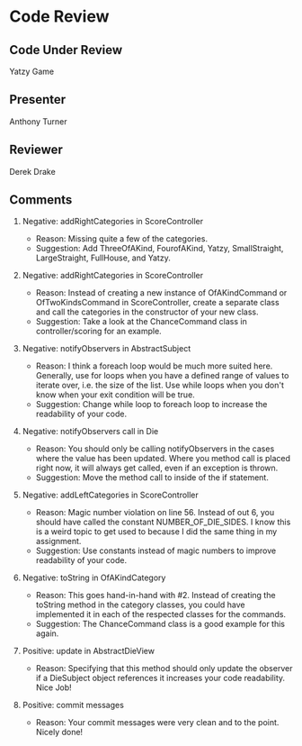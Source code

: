 # Code Review

## Code Under Review
Yatzy Game

## Presenter
Anthony Turner

## Reviewer
Derek Drake

## Comments

1. Negative: addRightCategories in ScoreController
	- Reason: Missing quite a few of the categories.  
	- Suggestion: Add ThreeOfAKind, FourofAKind, Yatzy, SmallStraight, LargeStraight, FullHouse, and Yatzy.

2. Negative: addRightCategories in ScoreController
	- Reason: Instead of creating a new instance of OfAKindCommand or OfTwoKindsCommand in ScoreController, create a separate class and call the categories in the constructor of your new class.
	- Suggestion: Take a look at the ChanceCommand class in controller/scoring for an example.

3. Negative: notifyObservers in AbstractSubject
	- Reason: I think a foreach loop would be much more suited here.  Generally, use for loops when you have a defined range of values to iterate over, i.e. the size of the list.  Use while loops when you don't know when your exit condition will be true.
	- Suggestion: Change while loop to foreach loop to increase the readability of your code.

4. Negative: notifyObservers call in Die
	- Reason: You should only be calling notifyObservers in the cases where the value has been updated.  Where you method call is placed right now, it will always get called, even if an exception is thrown.
	- Suggestion: Move the method call to inside of the if statement.

5. Negative: addLeftCategories in ScoreController
	- Reason: Magic number violation on line 56.  Instead of out 6, you should have called the constant NUMBER_OF_DIE_SIDES.  I know this is a weird topic to get used to because I did the same thing in my assignment.
	- Suggestion: Use constants instead of magic numbers to improve readability of your code.

6. Negative: toString in OfAKindCategory
	- Reason: This goes hand-in-hand with #2.  Instead of creating the toString method in the category classes, you could have implemented it in each of the respected classes for the commands.
	- Suggestion: The ChanceCommand class is a good example for this again.

7. Positive: update in AbstractDieView
	- Reason: Specifying that this method should only update the observer if a DieSubject object references it increases your code readability.  Nice Job!

8. Positive: commit messages
	- Reason: Your commit messages were very clean and to the point.  Nicely done!
